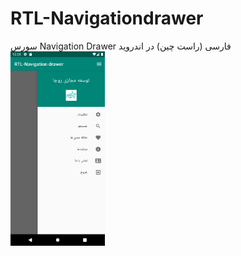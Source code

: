 # RTL-Navigationdrawer
سورس Navigation Drawer فارسی (راست چین) در اندروید
<img alt="Ezatpanah RTL-Navigationdrawer" src="Screenshot/1637654758.png" width="30%">
